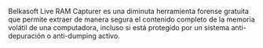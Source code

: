 Belkasoft Live RAM Capturer es una diminuta herramienta forense gratuita que permite extraer de manera segura el contenido completo de la memoria volátil de una computadora, incluso si está protegido por un sistema anti-depuración o anti-dumping activo.